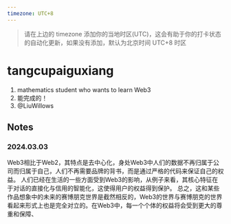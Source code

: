 ```yaml
---
timezone: UTC+8
---
```


> 请在上边的 timezone 添加你的当地时区(UTC)，这会有助于你的打卡状态的自动化更新，如果没有添加，默认为北京时间 UTC+8 时区


# tangcupaiguxiang

1. mathematics student who wants to learn Web3
2. 能完成的！
3. @LiuWillows
## Notes

<!-- Content_START -->

### 2024.03.03
Web3相比于Web2，其特点是去中心化，身处Web3中人们的数据不再归属于公司而归属于自己，人们不再需要品牌的背书，而是通过严格的代码来保证自己的权益。
人们已经在生活的一些方面受到Web3的影响，从例子来看，其核心特征在于对话的直接化与信用的智能化，这使得用户的权益得到保护。
总之，这和某些作品想象中的未来的赛博朋克世界是截然相反的，Web3的世界与赛博朋克的世界看起来形式上也是完全对立的。在Web3中，每一个个体的权益将会受到更大的尊重和保障、



